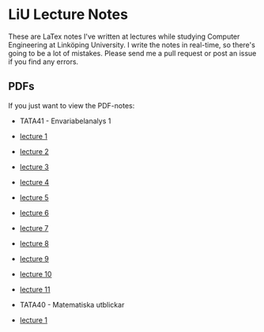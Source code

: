 # LiU Lecture Notes
These are LaTex notes I've written at lectures while studying Computer Engineering at Linköping University.
I write the notes in real-time, so there's going to be a lot of mistakes. Please send me a pull request or post an issue if you find any errors.

## PDFs
If you just want to view the PDF-notes:

* TATA41 - Envariabelanalys 1
 * [lecture 1](http://github.com/DanielRapp/lecture-notes/raw/master/TATA41/1lecture/lecture.pdf)
 * [lecture 2](http://github.com/DanielRapp/lecture-notes/raw/master/TATA41/2lecture/lecture.pdf)
 * [lecture 3](http://github.com/DanielRapp/lecture-notes/raw/master/TATA41/3lecture/lecture.pdf)
 * [lecture 4](http://github.com/DanielRapp/lecture-notes/raw/master/TATA41/4lecture/lecture.pdf)
 * [lecture 5](http://github.com/DanielRapp/lecture-notes/raw/master/TATA41/5lecture/lecture.pdf)
 * [lecture 6](http://github.com/DanielRapp/lecture-notes/raw/master/TATA41/6lecture/lecture.pdf)
 * [lecture 7](http://github.com/DanielRapp/lecture-notes/raw/master/TATA41/7lecture/lecture.pdf)
 * [lecture 8](http://github.com/DanielRapp/lecture-notes/raw/master/TATA41/8lecture/lecture.pdf)
 * [lecture 9](http://github.com/DanielRapp/lecture-notes/raw/master/TATA41/9lecture/lecture.pdf)
 * [lecture 10](http://github.com/DanielRapp/lecture-notes/raw/master/TATA41/10lecture/lecture.pdf)
 * [lecture 11](http://github.com/DanielRapp/lecture-notes/raw/master/TATA41/11lecture/lecture.pdf)

* TATA40 - Matematiska utblickar
 * [lecture 1](http://github.com/DanielRapp/lecture-notes/raw/master/TATA40/1lecture/lecture.pdf)
